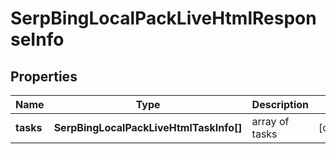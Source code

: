 # SerpBingLocalPackLiveHtmlResponseInfo

## Properties

| Name | Type | Description | Notes |
|------------ | ------------- | ------------- | -------------|
**tasks** | **SerpBingLocalPackLiveHtmlTaskInfo[]** | array of tasks |[optional]|
